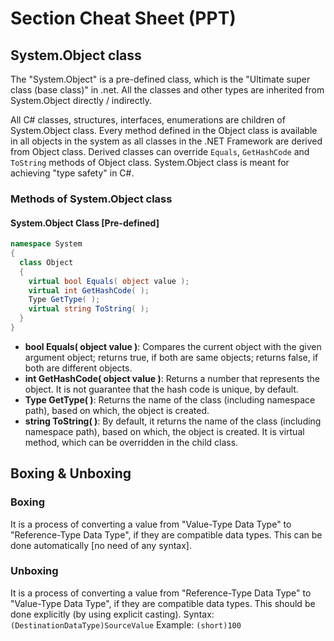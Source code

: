 
# Section Cheat Sheet (PPT)

## System.Object class
The "System.Object" is a pre-defined class, which is the "Ultimate super class (base class)" in .net. All the classes and other types are inherited from System.Object directly / indirectly.

All C# classes, structures, interfaces, enumerations are children of System.Object class. Every method defined in the Object class is available in all objects in the system as all classes in the .NET Framework are derived from Object class. Derived classes can override `Equals`, `GetHashCode` and `ToString` methods of Object class. System.Object class is meant for achieving "type safety" in C#.

### Methods of System.Object class
#### System.Object Class [Pre-defined]
```csharp
namespace System
{
  class Object
  {
    virtual bool Equals( object value );
    virtual int GetHashCode( );
    Type GetType( );
    virtual string ToString( );
  }
}
```

- **bool Equals( object value )**: Compares the current object with the given argument object; returns true, if both are same objects; returns false, if both are different objects.
- **int GetHashCode( object value )**: Returns a number that represents the object. It is not guarantee that the hash code is unique, by default.
- **Type GetType( )**: Returns the name of the class (including namespace path), based on which, the object is created.
- **string ToString( )**: By default, it returns the name of the class (including namespace path), based on which, the object is created. It is virtual method, which can be overridden in the child class.

## Boxing & Unboxing

### Boxing
It is a process of converting a value from "Value-Type Data Type" to "Reference-Type Data Type", if they are compatible data types. This can be done automatically [no need of any syntax].

### Unboxing
It is a process of converting a value from "Reference-Type Data Type" to "Value-Type Data Type", if they are compatible data types. This should be done explicitly (by using explicit casting).
Syntax: `(DestinationDataType)SourceValue`
Example: `(short)100`
